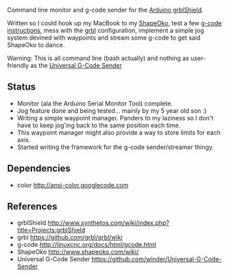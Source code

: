 Command line monitor and g-code sender for the [Arduino grblShield](https://www.synthetos.com/project/grblshield/).

Written so I could hook up my MacBook to my [ShapeOko](http://www.shapeoko.com/wiki/),
test a few [g-code instructions](http://linuxcnc.org/docs/html/gcode.html),
mess with the [grbl](https://github.com/grbl/grbl/wiki) configuration,
implement a simple jog system devined with waypoints and stream some g-code to
get said ShapeOko to dance.

Warning: This is all command line (bash actually) and nothing as user-friendly as the [Universal
G-Code Sender](https://github.com/winder/Universal-G-Code-Sender)

Status
------
* Monitor (ala the Arduino Serial Monitor Tool) complete.
* Jog feature done and being tested... mainly by my 5 year old son :)
* Writing a simple waypoint manager. Panders to my laziness so I don't have to
  keep jog'ing back to the same position each time.
* This waypoint manager might also provide a way to store limits for each axis.
* Started writing the framework for the g-code sender/streamer thingy.

Dependencies
------------
* color             <http://ansi-color.googlecode.com>

References
----------
* grblShield <http://www.synthetos.com/wiki/index.php?title=Projects:grblShield>
* grbl <https://github.com/grbl/grbl/wiki>
* g-code <http://linuxcnc.org/docs/html/gcode.html>
* ShapeOko <http://www.shapeoko.com/wiki/>
* Universal G-Code Sender <https://github.com/winder/Universal-G-Code-Sender>
